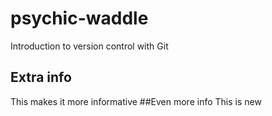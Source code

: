 # psychic-waddle
Introduction to version control with Git
## Extra info
This makes it more informative
##Even more info
This is new